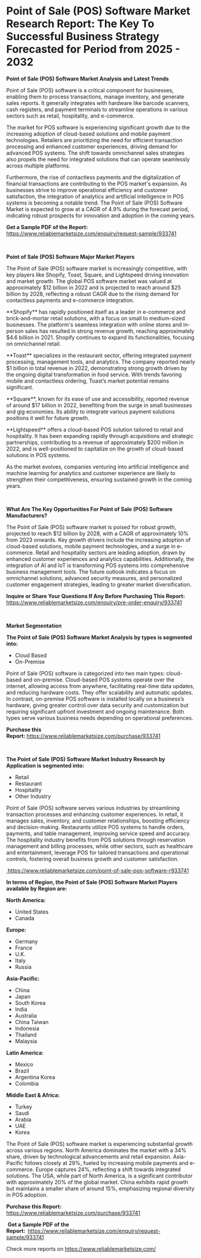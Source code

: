 <p><h1>Point of Sale (POS) Software Market Research Report: The Key To Successful Business Strategy Forecasted for Period from 2025 - 2032</h1></p><p><strong>Point of Sale (POS) Software Market Analysis and Latest Trends</strong></p>
<p><p>Point of Sale (POS) software is a critical component for businesses, enabling them to process transactions, manage inventory, and generate sales reports. It generally integrates with hardware like barcode scanners, cash registers, and payment terminals to streamline operations in various sectors such as retail, hospitality, and e-commerce.</p><p>The market for POS software is experiencing significant growth due to the increasing adoption of cloud-based solutions and mobile payment technologies. Retailers are prioritizing the need for efficient transaction processing and enhanced customer experiences, driving demand for advanced POS systems. The shift towards omnichannel sales strategies also propels the need for integrated solutions that can operate seamlessly across multiple platforms.</p><p>Furthermore, the rise of contactless payments and the digitalization of financial transactions are contributing to the POS market's expansion. As businesses strive to improve operational efficiency and customer satisfaction, the integration of analytics and artificial intelligence in POS systems is becoming a notable trend. The Point of Sale (POS) Software Market is expected to grow at a CAGR of 4.9% during the forecast period, indicating robust prospects for innovation and adoption in the coming years.</p></p>
<p><strong>Get a Sample PDF of the Report:&nbsp;</strong> <a href="https://www.reliablemarketsize.com/enquiry/request-sample/933741?utm_campaign=2481&utm_medium=2&utm_source=Github&utm_content=ia&utm_term=11032025&utm_id=point-of-sale-pos-software">https://www.reliablemarketsize.com/enquiry/request-sample/933741</a></p>
<p>&nbsp;</p>
<p><strong>Point of Sale (POS) Software Major Market Players</strong></p>
<p><p>The Point of Sale (POS) software market is increasingly competitive, with key players like Shopify, Toast, Square, and Lightspeed driving innovation and market growth. The global POS software market was valued at approximately $12 billion in 2022 and is projected to reach around $25 billion by 2028, reflecting a robust CAGR due to the rising demand for contactless payments and e-commerce integration.</p><p>**Shopify** has rapidly positioned itself as a leader in e-commerce and brick-and-mortar retail solutions, with a focus on small to medium-sized businesses. The platform's seamless integration with online stores and in-person sales has resulted in strong revenue growth, reaching approximately $4.6 billion in 2021. Shopify continues to expand its functionalities, focusing on omnichannel retail.</p><p>**Toast** specializes in the restaurant sector, offering integrated payment processing, management tools, and analytics. The company reported nearly $1 billion in total revenue in 2022, demonstrating strong growth driven by the ongoing digital transformation in food service. With trends favoring mobile and contactless ordering, Toast’s market potential remains significant.</p><p>**Square**, known for its ease of use and accessibility, reported revenue of around $17 billion in 2022, benefiting from the surge in small businesses and gig economies. Its ability to integrate various payment solutions positions it well for future growth.</p><p>**Lightspeed** offers a cloud-based POS solution tailored to retail and hospitality. It has been expanding rapidly through acquisitions and strategic partnerships, contributing to a revenue of approximately $200 million in 2022, and is well-positioned to capitalize on the growth of cloud-based solutions in POS systems.</p><p>As the market evolves, companies venturing into artificial intelligence and machine learning for analytics and customer experience are likely to strengthen their competitiveness, ensuring sustained growth in the coming years.</p></p>
<p>&nbsp;</p>
<p><strong>What Are The Key Opportunities For Point of Sale (POS) Software Manufacturers?</strong></p>
<p><p>The Point of Sale (POS) software market is poised for robust growth, projected to reach $12 billion by 2028, with a CAGR of approximately 10% from 2023 onwards. Key growth drivers include the increasing adoption of cloud-based solutions, mobile payment technologies, and a surge in e-commerce. Retail and hospitality sectors are leading adoption, drawn by enhanced customer experiences and analytics capabilities. Additionally, the integration of AI and IoT is transforming POS systems into comprehensive business management tools. The future outlook indicates a focus on omnichannel solutions, advanced security measures, and personalized customer engagement strategies, leading to greater market diversification.</p></p>
<p><strong>Inquire or Share Your Questions If Any Before Purchasing This Report:</strong> <a href="https://www.reliablemarketsize.com/enquiry/pre-order-enquiry/933741?utm_campaign=2481&utm_medium=2&utm_source=Github&utm_content=ia&utm_term=11032025&utm_id=point-of-sale-pos-software">https://www.reliablemarketsize.com/enquiry/pre-order-enquiry/933741</a></p>
<p>&nbsp;</p>
<p><strong>Market Segmentation</strong></p>
<p><strong>The Point of Sale (POS) Software Market Analysis by types is segmented into:</strong></p>
<p><ul><li>Cloud Based</li><li>On-Premise</li></ul></p>
<p><p>Point of Sale (POS) software is categorized into two main types: cloud-based and on-premise. Cloud-based POS systems operate over the internet, allowing access from anywhere, facilitating real-time data updates, and reducing hardware costs. They offer scalability and automatic updates. In contrast, on-premise POS software is installed locally on a business’s hardware, giving greater control over data security and customization but requiring significant upfront investment and ongoing maintenance. Both types serve various business needs depending on operational preferences.</p></p>
<p><strong>Purchase this Report:&nbsp;</strong><a href="https://www.reliablemarketsize.com/purchase/933741?utm_campaign=2481&utm_medium=2&utm_source=Github&utm_content=ia&utm_term=11032025&utm_id=point-of-sale-pos-software">https://www.reliablemarketsize.com/purchase/933741</a></p>
<p>&nbsp;</p>
<p><strong>The Point of Sale (POS) Software Market Industry Research by Application is segmented into:</strong></p>
<p><ul><li>Retail</li><li>Restaurant</li><li>Hospitality</li><li>Other Industry</li></ul></p>
<p><p>Point of Sale (POS) software serves various industries by streamlining transaction processes and enhancing customer experiences. In retail, it manages sales, inventory, and customer relationships, boosting efficiency and decision-making. Restaurants utilize POS systems to handle orders, payments, and table management, improving service speed and accuracy. The hospitality industry benefits from POS solutions through reservation management and billing processes, while other sectors, such as healthcare and entertainment, leverage POS for tailored transactions and operational controls, fostering overall business growth and customer satisfaction.</p></p>
<p><a href="https://www.reliablemarketsize.com/point-of-sale-pos-software-r933741?utm_campaign=2481&utm_medium=2&utm_source=Github&utm_content=ia&utm_term=11032025&utm_id=point-of-sale-pos-software">&nbsp;https://www.reliablemarketsize.com/point-of-sale-pos-software-r933741</a></p>
<p><strong>In terms of Region, the Point of Sale (POS) Software Market Players available by Region are:</strong></p>
<p>
    <p> <strong> North America: </strong>
        <ul>
            <li>United States</li>
            <li>Canada</li>
        </ul>
        </p> 
    <p> <strong> Europe: </strong>
        <ul>
            <li>Germany</li>
            <li>France</li>
            <li>U.K.</li>
            <li>Italy</li>
            <li>Russia</li>
        </ul>
        </p> 
    <p> <strong> Asia-Pacific: </strong>
        <ul>
            <li>China</li>
            <li>Japan</li>
            <li>South Korea</li>
            <li>India</li>
            <li>Australia</li>
            <li>China Taiwan</li>
            <li>Indonesia</li>
            <li>Thailand</li>
            <li>Malaysia</li>
        </ul>
        </p> 
    <p> <strong> Latin America: </strong>
        <ul>
            <li>Mexico</li>
            <li>Brazil</li>
            <li>Argentina Korea</li>
            <li>Colombia</li>
        </ul>
        </p> 
    <p> <strong> Middle East & Africa: </strong>
        <ul>
            <li>Turkey</li>
            <li>Saudi</li>
            <li>Arabia</li>
            <li>UAE</li>
            <li>Korea</li>
        </ul>
    </p>
    </p>
<p><p>The Point of Sale (POS) software market is experiencing substantial growth across various regions. North America dominates the market with a 34% share, driven by technological advancements and retail expansion. Asia-Pacific follows closely at 29%, fueled by increasing mobile payments and e-commerce. Europe captures 24%, reflecting a shift towards integrated solutions. The USA, while part of North America, is a significant contributor with approximately 20% of the global market. China exhibits rapid growth but maintains a smaller share of around 15%, emphasizing regional diversity in POS adoption.</p></p>
<p><strong>Purchase this Report: </strong><a href="https://www.reliablemarketsize.com/purchase/933741?utm_campaign=2481&utm_medium=2&utm_source=Github&utm_content=ia&utm_term=11032025&utm_id=point-of-sale-pos-software">https://www.reliablemarketsize.com/purchase/933741</a></p>
<p>&nbsp;<strong>Get a Sample PDF of the Report:&nbsp;&nbsp;</strong><a href="https://www.reliablemarketsize.com/enquiry/request-sample/933741?utm_campaign=2481&utm_medium=2&utm_source=Github&utm_content=ia&utm_term=11032025&utm_id=point-of-sale-pos-software">https://www.reliablemarketsize.com/enquiry/request-sample/933741</a></p>
<p><strong></strong></p>
<p>Check more reports on <a href="https://www.reliablemarketsize.com/?utm_campaign=2481&utm_medium=2&utm_source=Github&utm_content=ia&utm_term=11032025&utm_id=point-of-sale-pos-software">https://www.reliablemarketsize.com/</a></p>